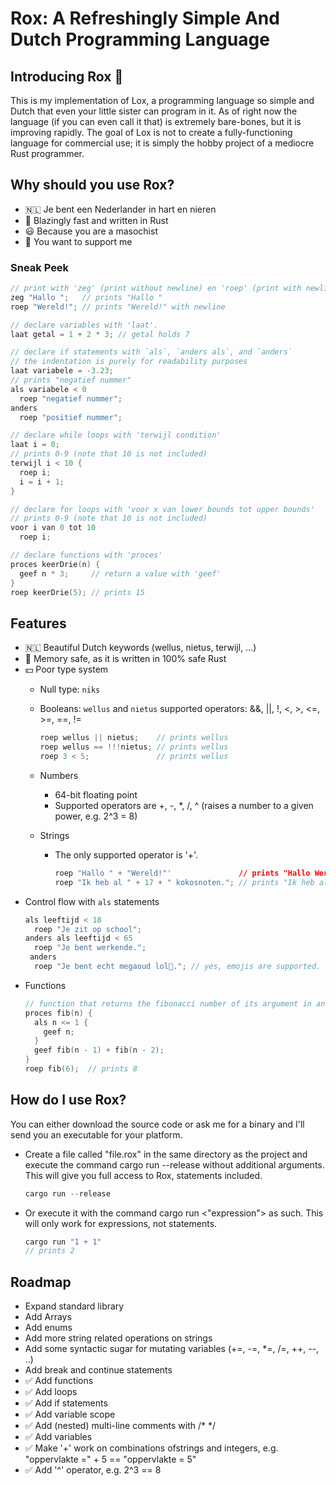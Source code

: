 <H1> Rox: A Refreshingly Simple And Dutch Programming Language </H1>

<H2>Introducing Rox 🦀</H2>
This is my implementation of Lox, a programming language so simple and Dutch that even your little sister can program in it. As of right now the language (if you can even call it that) is extremely bare-bones, but it is improving rapidly. The goal of Lox is not to create a fully-functioning language for commercial use; it is simply the hobby project of a mediocre Rust programmer.

<H2>Why should you use Rox?</H2>

- 🇳🇱 Je bent een Nederlander in hart en nieren
-  🚀 Blazingly fast and written in Rust  
- 😃 Because you are a masochist
- 🥰 You want to support me


<H3>Sneak Peek</H3>

```c
// print with 'zeg' (print without newline) en 'roep' (print with newline)
zeg "Hallo ";   // prints "Hallo "
roep "Wereld!"; // prints "Wereld!" with newline

// declare variables with 'laat'.
laat getal = 1 + 2 * 3; // getal holds 7

// declare if statements with `als`, `anders als`, and `anders`
// the indentation is purely for readability purposes
laat variabele = -3.23;
// prints "negatief nummer"
als variabele < 0
  roep "negatief nummer";
anders
  roep "positief nummer";

// declare while loops with 'terwijl condition'
laat i = 0;
// prints 0-9 (note that 10 is not included)
terwijl i < 10 {
  roep i;
  i = i + 1;
}

// declare for loops with 'voor x van lower bounds tot upper bounds'
// prints 0-9 (note that 10 is not included)
voor i van 0 tot 10
  roep i;

// declare functions with 'proces'
proces keerDrie(n) {
  geef n * 3;     // return a value with 'geef'
}
roep keerDrie(5); // prints 15

```

<H2>Features</H2>

- 🇳🇱 Beautiful Dutch keywords  (wellus, nietus, terwijl, ...)
- 🦀 Memory safe, as it is written in 100% safe Rust 
- 💵 Poor type system
  - Null type: `niks`
  - Booleans: `wellus` and `nietus`
    supported operators: &&, ||, !, <, >, <=, >=, ==, !=
    ```c
    roep wellus || nietus;    // prints wellus
    roep wellus == !!!nietus; // prints wellus
    roep 3 < 5;               // prints wellus
    ```
  - Numbers
    - 64-bit floating point
    - Supported operators are +, -, *, /, ^ (raises a number to a given power, e.g. 2^3 = 8)

  - Strings
    - The only supported operator is '+'.
      ```c
      roep "Hallo " + "Wereld!"'               // prints "Hallo Wereld!"
      roep "Ik heb al " + 17 + " kokosnoten."; // prints "Ik heb al 17 kokosnoten!!"
      ```
- Control flow with `als` statements
  ```c
  als leeftijd < 18
    roep "Je zit op school";
  anders als leeftijd < 65
    roep "Je bent werkende.";
   anders
    roep "Je bent echt megaoud lol🤣."; // yes, emojis are supported.
  ```
- Functions
  ```c
  // function that returns the fibonacci number of its argument in an extremely inefficient manner
  proces fib(n) {
    als n <= 1 {
      geef n;
    }
    geef fib(n - 1) + fib(n - 2);
  }
  roep fib(6);  // prints 8
  ```

<H2>How do I use Rox?</H2>
You can either download the source code or ask me for a binary and I'll send you an executable for your platform.


- Create a file called "file.rox" in the same directory as the project and execute the command cargo run --release without additional arguments. This will give you full access to Rox, statements included.
  ```rust
  cargo run --release
  ```
  
- Or execute it with the command cargo run <"expression"> as such. This will only work for expressions, not statements.
  ```rust
  cargo run "1 + 1"
  // prints 2
  ```


<H2>Roadmap</H2>

- Expand standard library
- Add Arrays
- Add enums
- Add more string related operations on strings
- Add some syntactic sugar for mutating variables (+=, -=, *=, /=, ++, --, ..)
- Add break and continue statements
- ✅ Add functions
- ✅ Add loops
- ✅ Add if statements
- ✅ Add variable scope
- ✅ Add (nested) multi-line comments with /* */
- ✅ Add variables
- ✅ Make '+' work on combinations ofstrings and integers, e.g. "oppervlakte =" + 5 == "oppervlakte = 5" 
- ✅ Add '^' operator, e.g. 2^3 == 8
